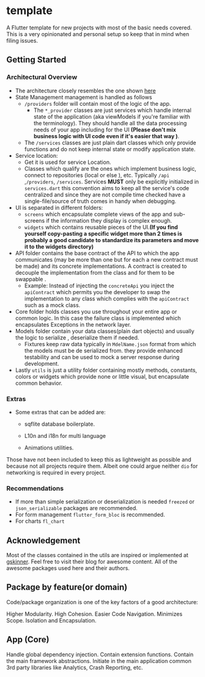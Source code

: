 # template

A Flutter template for new projects with most of the basic needs covered. This is a very opinionated and personal setup so keep that in mind when filing issues.

## Getting Started

### Architectural Overview
- The architecture closely resembles the one shown [here](https://www.raywenderlich.com/6373413-state-management-with-provider)
- State Management management is handled as follows
    - `/providers` folder will contain most of the logic of the app. 
        - The `*_provider` classes are just services which handle internal state of the application (aka viewModels if you're familiar with the terminology). They should handle all the data processing needs of your app including for the UI **(Please don't mix business logic with UI code even if it's easier that way )**. 
    - The `/services` classes are just plain dart classes which only provide functions and do not keep internal state or modify application state.
- Service location:
    - Get it is used for service Location.
    - Classes  which qualify are the ones which implement business logic, connect to repositories (local or else ), etc. Typically `/api` ,`/providers`, `/services`.
      Services **MUST** only be explicitly initialized in `services.dart` this convention aims to keep all the service's code centralized  and since they are not compile time checked have a single-file/source of truth comes in handy when debugging.
- UI is separated in different folders:
    - `screens` which encapsulate complete views of the app and sub-screens if the information they display is complex enough.
    - `widgets` which contains reusable pieces of the UI.**(If you find yourself copy-pasting a specific widget more than 2 times is probably a good candidate to standardize its parameters and move it to the widgets directory)**
- API folder contains the base contract of the API to which the app communicates (may be more than one but for each a new contract must be made) and its concrete implementations. A contract is created to decouple the implementation from the class and for them to be swappable .
    - Example: Instead of injecting the `concreteApi` you inject the `apiContract` which permits you the developer to swap the implementation to any class which complies with the `apiContract` such as a mock class.
- Core folder holds classes you use throughout your entire app or common logic. In this case the failure class is implemented which encapsulates Exceptions in the network layer. 
- Models folder contain your data classes(plain dart objects) and usually the logic to serialize , deserialize them if needed.
   - Fixtures keep raw data typically in `MdelName.json` format from which the models must be de serialized from. they provide enhanced testability and can be used to mock a server response during development.
- Lastly `utils` is just a utility folder containing mostly methods, constants, colors or widgets which provide none or little visual, but encapsulate common behavior.
### Extras
- Some extras that can be added are:
    - sqflite database boilerplate.
    
    - L10n and i18n for multi language 

    - Animations utilities.
    
Those have not been included to keep this as lightweight as possible and because not all projects require them. Albeit one could argue neither `dio` for  networking is required in every project. 
### Recommendations
- If more than simple serialization or deserialization is needed `freezed` or `json_serializable` packages are recommended.
- For form management `flutter_form_bloc` is recommended.
- For charts `fl_chart`

## Acknowledgement
 Most of the classes contained in the utils are inspired or implemented at [gskinner](http://blog.gskinner.com/archives/category/flutter). Feel free to visit their blog for awesome content.
 All of the awesome packages used here and their authors.

## Package by feature(or domain)
 Code/package organization is one of the key factors of a good architecture:

 Higher Modularity.
High Cohesion.
Easier Code Navigation.
Minimizes Scope.
Isolation and Encapsulation.

## App (Core)
Handle global dependency injection.
Contain extension functions.
Contain the main framework abstractions.
Initiate in the main application common 3rd party libraries like Analytics, Crash Reporting, etc.
